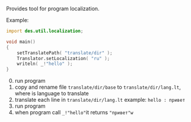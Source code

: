 Provides tool for program localization.

Example:

```d
import des.util.localization;

void main()
{
    setTranslatePath( "translate/dir" );
    Translator.setLocalization( "ru" );
    writeln( _!"hello" );
}
```

0. run program 
0. copy and rename file `translate/dir/base` to `translate/dir/lang.lt`,
    where <lang> is language to translate
0. translate each line in `translate/dir/lang.lt`
    example:
    `hello : привет`
0. run program
0. when program call `_!"hello"`it returns `"привет"w`
